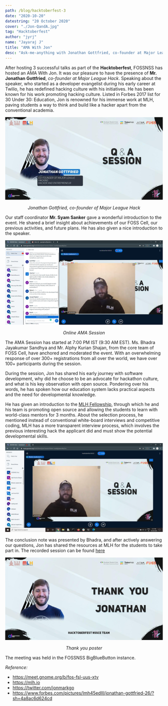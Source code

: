 ```yaml
---
path: /blog/hacktoberfest-3
date: "2020-10-20"
datestring: "20 October 2020"
cover: "./Jon-QandA.jpg"
tag: "Hacktoberfest"
author: "jyrj"
name: "Jayaraj J"
title: "AMA With Jon"
desc: "Ask-me-anything with Jonathan Gottfried, co-founder at Major League Hack"
---
```



After hosting 3 successful talks as part of the __Hacktoberfest__, FOSSNSS has hosted an AMA With Jon. It was our pleasure to have the presence of __Mr. Jonathan Gottfried__, _co-founder at Major League Hack_. Speaking about the speaker, who started as a developer evangelist during his early career at Twilio, he has redefined hacking culture with his initiatives. He has been known for his work promoting hacking culture. Listed in Forbes 2017 list for 30 Under 30: Education, Jon is renowned for his immense work at MLH, paving students a way to think and build like a hacker apart from the conventional academia.


![Poster](./Jon-QandA.jpg)
<p style="text-align: center"><em>Jonathan Gottfried, co-founder of Major League Hack</em></p>

Our staff coordinator __Mr. Syam Sanker__ gave a wonderful introduction to the event. He shared a brief insight about achievements of our FOSS Cell, our previous activities, and future plans. He has also given a nice introduction to the speaker.

![Session picture](./session1.PNG)
<p style="text-align: center"><em>Online AMA Session</em></p>

The AMA Session has started at 7:00 PM IST (9:30 AM EST). Ms. Bhadra Jayakumar Sandhya and Mr. Alphy Kurian Shajan, from the core team of FOSS Cell, have anchored and moderated the event. With an overwhelming response of over  300+ registrations from all over the world, we have over 100+ participants during the session.

During the session, Jon has shared his early journey with software development, why did he choose to be an advocate for hackathon culture, and what is his key observation with open source. Pondering over his words, he has spoken how our education system lacks practical aspects and the need for developmental knowledge. 

He has given an introduction to the [MLH Fellowship](https://fellowships.mlh.io), through which he and his team is promoting open source and allowing the students to learn with world-class mentors for 3 months. About the selection process, he mentioned instead of conventional white-board interviews and competitive coding, MLH has a more transparent interview process, which involves the previous interesting hack the applicant did and must show the potential developmental skills.

![Session](./session2.PNG)

The conclusion note was presented by Bhadra, and after actively answering our questions, Jon has shared the resources at MLH for the students to take part in. The recorded session can be found [here](https://meet.gnome.org/playback/presentation/2.0/playback.html?meetingId=49c8a56817d0278595cc8648a858d207ea8e4f05-1603190198377)

![Thank you poster](./Thank-you.jpg)
<p style="text-align: center"><em>Thank you poster</em></p>

The meeting was held in the FOSSNSS BigBlueButton instance.

_Reference:_

- https://meet.gnome.org/b/fos-fsl-uus-xtv
- https://mlh.io
- https://twitter.com/jonmarkgo
- https://www.forbes.com/pictures/lmh45edlll/jonathan-gottfried-26/?sh=4a8ac6d624cd